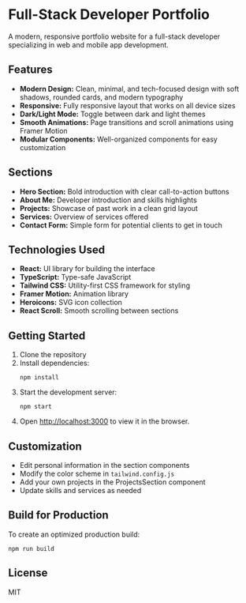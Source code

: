 # Full-Stack Developer Portfolio

A modern, responsive portfolio website for a full-stack developer specializing in web and mobile app development.

## Features

- **Modern Design:** Clean, minimal, and tech-focused design with soft shadows, rounded cards, and modern typography
- **Responsive:** Fully responsive layout that works on all device sizes
- **Dark/Light Mode:** Toggle between dark and light themes
- **Smooth Animations:** Page transitions and scroll animations using Framer Motion
- **Modular Components:** Well-organized components for easy customization

## Sections

- **Hero Section:** Bold introduction with clear call-to-action buttons
- **About Me:** Developer introduction and skills highlights
- **Projects:** Showcase of past work in a clean grid layout
- **Services:** Overview of services offered
- **Contact Form:** Simple form for potential clients to get in touch

## Technologies Used

- **React:** UI library for building the interface
- **TypeScript:** Type-safe JavaScript
- **Tailwind CSS:** Utility-first CSS framework for styling
- **Framer Motion:** Animation library
- **Heroicons:** SVG icon collection
- **React Scroll:** Smooth scrolling between sections

## Getting Started

1. Clone the repository
2. Install dependencies:
   ```
   npm install
   ```
3. Start the development server:
   ```
   npm start
   ```
4. Open [http://localhost:3000](http://localhost:3000) to view it in the browser.

## Customization

- Edit personal information in the section components
- Modify the color scheme in `tailwind.config.js`
- Add your own projects in the ProjectsSection component
- Update skills and services as needed

## Build for Production

To create an optimized production build:

```
npm run build
```

## License

MIT
